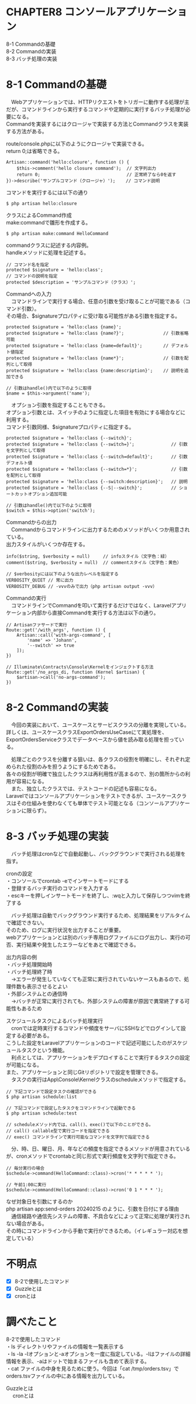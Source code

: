 # CHAPTER8 コンソールアプリケーション
8-1 Commandの基礎  
8-2 Commandの実装  
8-3 バッチ処理の実装  

# 8-1 Commandの基礎
　Webアプリケーションでは、HTTPリクエストをトリガーに動作する処理が主だが、コマンドラインから実行するコマンドや定期的に実行するバッチ処理が必要になる。  
Commandを実装するにはクロージャで実装する方法とCommandクラスを実装する方法がある。

route/console.phpに以下のようにクロージャで実装できる。  
return 0;は省略できる。
```
Artisan::command('hello:closure', function () {
    $this->comment('hello closure command');  // 文字列出力
    return 0;                                 // 正常終了なら0を返す
})->describe('サンプルコマンド（クロージャ）');    // コマンド説明
```
コマンドを実行するには以下の通り
```
$ php artisan hello:closure
```

クラスによるCommand作成  
 make:commandで雛形を作成する。
```
$ php artisan make:command HelloCommand
```
commandクラスに記述する内容例。  
handleメソッドに処理を記述する。
```
// コマンド名を指定
protected $signature = 'hello:class';
// コマンドの説明を指定
protected $description = 'サンプルコマンド（クラス）';
```

Commandへの入力  
　コマンドラインで実行する場合、任意の引数を受け取ることが可能である（コマンド引数）。  
その場合、$signatureプロパティに受け取る可能性がある引数を指定する。
```
protected $signature = 'hello:class {name}';
protected $signature = 'hello:class {name?}';               // 引数省略可能
protected $signature = 'hello:class {name=default}';        // デフォルト値指定
protected $signature = 'hello:class {name*}';               // 引数を配列として取得
protected $signature = 'hello:class {name:description}';    // 説明を追加できる

// 引数はhandle()内で以下のように取得
$name = $this->argument('name');
```

　オプション引数を指定することもできる。  
オプション引数とは、スイッチのように指定した項目を有効にする場合などに利用する。  
コマンド引数同様、$signatureプロパティに指定する。
```
protected $signature = 'hello:class {--switch}';
protected $signature = 'hello:class {--switch=}';              // 引数を文字列として取得
protected $signature = 'hello:class {--switch=default}';       // 引数デフォルト値
protected $signature = 'hello:class {--switch=*}';             // 引数を配列として取得
protected $signature = 'hello:class {--switch:description}';   // 説明
protected $signature = 'hello:class {--S|--switch}';           // ショートカットオプション追加可能

// 引数はhandle()内で以下のように取得
$switch = $this->option('switch');
```

Commandからの出力  
　Commandからコマンドラインに出力するためのメソッドがいくつか用意されている。  
出力スタイルがいくつか存在する。
```
info($string, $verbosity = null)     // infoスタイル（文字色：緑）
comment($string, $verbosity = null)  // commentスタイル（文字色：黄色）

// $verbosityには以下のような出力レベルを指定する
VERBOSITY_QUIET // 常に出力
VERBOSITY_DEBUG // -vvvのみで出力（php artisan output -vvv）
```

Commandの実行  
　コマンドラインでCommandを叩いて実行するだけではなく、Laravelアプリケーション内部から直接Commandを実行する方法は以下の通り。

```
// Artisanファサードで実行
Route::get('/with_args', function () {
    Artisan::call('with-args-command', [
        'name' => 'Johann',
        '--switch' => true
    ]);
})

// Illuminate\Contracts\Console\Kernelをインジェクトする方法
Route::get('/no_args_di, function (Kernel $artisan) {
    $artisan->call('no-args-command');
})
```

# 8-2 Commandの実装
　今回の実装において、ユースケースとサービスクラスの分離を実現している。  
詳しくは、ユースケースクラスExportOrdersUseCaseにて実処理を、ExportOrdersServiceクラスでデータベースから値を読み取る処理を担っている。  

　処理ごとのクラスを分離する狙いは、各クラスの役割を明確にし、それぞれ定められた役割のみを担うようにするためである。  
各々の役割が明確で独立したクラスは再利用性が高まるので、別の箇所からの利用が容易になる。  
　また、独立したクラスでは、テストコードの記述も容易になる。  
Laravelではコンソールアプリケーションをテストできるが、ユースケースクラスはその仕組みを使わなくても単体でテスト可能となる（コンソールアプリケーションに限らず）。

# 8-3 バッチ処理の実装
　バッチ処理はcronなどで自動起動し、バックグラウンドで実行される処理を指す。

cronの設定  
・コンソールでcrontab -eでインサートモードにする  
・登録するバッチ実行のコマンドを入力する  
・escキーを押しインサートモードを終了し、:wqと入力して保存しつつvimを終了する

　バッチ処理は自動でバックグラウンド実行するため、処理結果をリアルタイムで確認できない。  
そのため、ログに実行状況を出力することが重要。  
webアプリケーションとは別のバッチ専用ログファイルにログ出力し、実行の可否、実行結果や発生したエラーなどをあとで確認できる。  

出力内容の例  
・バッチ処理開始時  
・バッチ処理終了時  
　→エラーが発生していなくても正常に実行されていないケースもあるので、処理件数も表示させるとよい  
・外部システムとの通信時  
　→バッチが正常に実行されても、外部システムの障害が原因で異常終了する可能性もあるため

スケジュールタスクによるバッチ処理実行  
　cronでは定時実行するコマンドや頻度をサーバにSSHなどでログインして設定する必要がある。  
こうした設定をLaravelアプリケーションのコードで記述可能にしたのがスケジュールタスクという機能。  
　利点としては、アプリケーションをデプロイすることで実行するタスクの設定が可能になる。  
また、アプリケーションと同じGitリポジトリで設定を管理できる。  
　タスクの実行はApp\Console\Kernelクラスのscheduleメソッドで指定する。

```
// 下記コマンドで設定タスクの確認ができる
$ php artisan schedule:list

// 下記コマンドで設定したタスクをコマンドラインで起動できる
$ php artisan schedule:test

// scheduleメソッド内では、call()、exec()で以下のことができる。
// call() callable型で実行コードを指定できる
// exec() コマンドラインで実行可能なコマンドを文字列で指定できる
```

　分、時、日、曜日、月、年などの頻度を指定できるメソッドが用意されているが、cronメソッドでcrontabと同じ形式で実行頻度を文字列で指定できる。
```
// 毎分実行の場合
$schedule->command(HelloCommand::class)->cron('* * * * * ');

// 午前1:00に実行
$schedule->command(HelloCommand::class)->cron('0 1 * * * ');
```

なぜ対象日を引数にするのか  
php artisan app:send-orders 20240215 のように、引数を日付にする理由  
　通信経路や通信先システムの障害、不具合などによって正常に処理が実行されない場合がある。  
その時にコマンドラインから手動で実行ができるため。（イレギュラー対応を想定している）

# 不明点
- [x] 8-2で使用したコマンド  
- [x] Guzzleとは  
- [x] cronとは  

# 調べたこと
8-2で使用したコマンド  
・ls ディレクトリやファイルの情報を一覧表示する  
・ls -la -lオプションと-aオプションを一度に指定している。-lはファイルの詳細情報を表示、-aはドットで始まるファイルも含めて表示する。  
・cat ファイルの中身を見るために使う。今回は「cat /tmp/orders.tsv」でorders.tsvファイルの中にある情報を出力している。

Guzzleとは  
　
cronとは  

